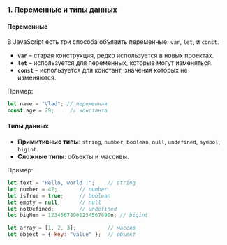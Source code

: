 ### 1. **Переменные и типы данных**

#### **Переменные**
В JavaScript есть три способа объявить переменные: `var`, `let`, и `const`.

- **`var`** – старая конструкция, редко используется в новых проектах.
- **`let`** – используется для переменных, которые могут изменяться.
- **`const`** – используется для констант, значения которых не изменяются.

Пример:
```javascript
let name = "Vlad"; // переменная
const age = 29;     // константа
```

#### **Типы данных**
- **Примитивные типы**: `string`, `number`, `boolean`, `null`, `undefined`, `symbol`, `bigint`.
- **Сложные типы**: объекты и массивы.

Пример:
```javascript
let text = "Hello, world !";    // string
let number = 42;       // number
let isTrue = true;     // boolean
let empty = null;      // null
let notDefined;        // undefined
let bigNum = 12345678901234567890n; // bigint

let array = [1, 2, 3];          // массив
let object = { key: "value" };  // объект
```
